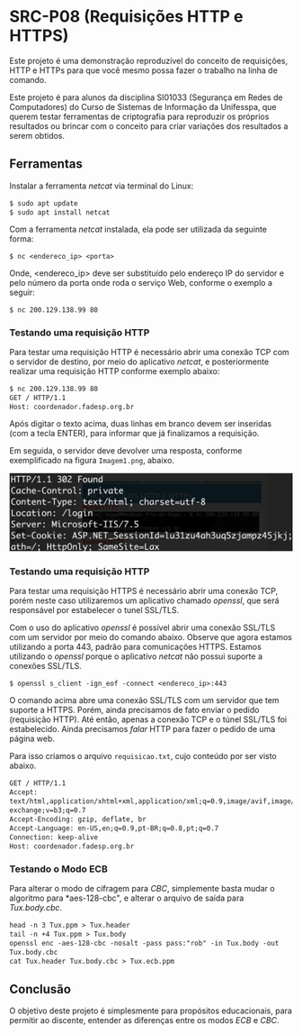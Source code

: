 # SRC-P08 (Requisições HTTP e HTTPS)

Este projeto é uma demonstração reproduzível do conceito de requisições,
HTTP e HTTPs para que você mesmo possa fazer o trabalho na linha de comando.

Este projeto é para alunos da disciplina SI01033 (Segurança em Redes de Computadores) 
do Curso de Sistemas de Informação da Unifesspa, que querem testar ferramentas 
de criptografia para  reproduzir os próprios resultados ou brincar com o conceito 
para criar variações dos resultados a serem obtidos.

## Ferramentas

Instalar a ferramenta *netcat* via terminal do Linux:

    $ sudo apt update
    $ sudo apt install netcat

Com a ferramenta *netcat* instalada, ela pode ser utilizada da seguinte forma:

    $ nc <endereco_ip> <porta>

Onde, <endereco_ip> deve ser substituído pelo endereço IP do servidor e <porta>
pelo número da porta onde roda o serviço Web, conforme o exemplo a seguir:

    $ nc 200.129.138.99 80  


### Testando uma requisição HTTP

Para testar uma requisição HTTP é necessário abrir uma conexão TCP com 
o servidor de destino, por meio do aplicativo *netcat*, e posteriormente
realizar uma requisição HTTP conforme exemplo abaixo:

    $ nc 200.129.138.99 80
    GET / HTTP/1.1
    Host: coordenador.fadesp.org.br

Após digitar o texto acima, duas linhas em branco devem ser inseridas 
(com a tecla ENTER), para informar que já finalizamos a requisição.

Em seguida, o servidor deve devolver uma resposta, conforme exemplificado
na figura `Imagem1.png`, abaixo.

![Imagem1](/Imagem1.png)

### Testando uma requisição HTTP

Para testar uma requisição HTTPS é necessário abrir uma conexão TCP, 
porém neste caso utilizaremos um aplicativo chamado *openssl*, que será
responsável por estabelecer o tunel SSL/TLS.

Com o uso do aplicativo *openssl* é possível abrir uma conexão SSL/TLS
com um servidor por meio do comando abaixo. Observe que agora estamos
utilizando a porta 443, padrão para comunicações HTTPS. Estamos utilizando 
o *openssl* porque o aplicativo *netcat* não possui suporte a conexões SSL/TLS.

    $ openssl s_client -ign_eof -connect <endereco_ip>:443

O comando acima abre uma conexão SSL/TLS com um servidor que tem suporte a HTTPS.
Porém, ainda precisamos de fato enviar o pedido (requisição HTTP). Até então, apenas
a conexão TCP e o túnel SSL/TLS foi estabelecido. Ainda precisamos *falar* HTTP para 
fazer o pedido de uma página web.

Para isso criamos o arquivo `requisicao.txt`, cujo conteúdo por ser visto abaixo.

    GET / HTTP/1.1
    Accept: text/html,application/xhtml+xml,application/xml;q=0.9,image/avif,image/webp,image/apng,*/*;q=0.8,application/signed-exchange;v=b3;q=0.7
    Accept-Encoding: gzip, deflate, br
    Accept-Language: en-US,en;q=0.9,pt-BR;q=0.8,pt;q=0.7
    Connection: keep-alive
    Host: coordenador.fadesp.org.br

### Testando o Modo ECB

Para alterar o modo de cifragem para *CBC*, simplemente basta mudar o algoritmo 
para *aes-128-cbc", e alterar o arquivo de saída para *Tux.body.cbc*.

    head -n 3 Tux.ppm > Tux.header
    tail -n +4 Tux.ppm > Tux.body
    openssl enc -aes-128-cbc -nosalt -pass pass:"rob" -in Tux.body -out Tux.body.cbc
    cat Tux.header Tux.body.cbc > Tux.ecb.ppm    


## Conclusão

O objetivo deste projeto é simplesmente para propósitos educacionais, 
para permitir ao discente, entender as diferenças entre os modos *ECB* e *CBC*.
